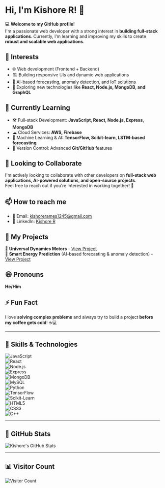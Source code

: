# Hi, I'm Kishore R! 👋  

💻 **Welcome to my GitHub profile!**  
I'm a passionate web developer with a strong interest in **building full-stack applications**. Currently, I'm learning and improving my skills to create **robust and scalable web applications**.  

## 👀 Interests  
- 🌐 Web development (Frontend + Backend)  
- 🏗 Building responsive UIs and dynamic web applications  
- 🔬 AI-based forecasting, anomaly detection, and IoT solutions  
- 🚀 Exploring new technologies like **React, Node.js, MongoDB, and GraphQL**  

## 🌱 Currently Learning  
- 🛠 Full-stack Development: **JavaScript, React, Node.js, Express, MongoDB**  
- ☁ Cloud Services: **AWS, Firebase**  
- 🤖 Machine Learning & AI: **TensorFlow, Scikit-learn, LSTM-based forecasting**  
- 🔄 Version Control: Advanced **Git/GitHub** features  

## 💞️ Looking to Collaborate  
I'm actively looking to collaborate with other developers on **full-stack web applications, AI-powered solutions, and open-source projects**.  
Feel free to reach out if you're interested in working together! 🚀  

## 📫 How to reach me  
- 📧 Email: [kishorerames1245@gmail.com](mailto:kishorerames1245@gmail.com)  
- 🔗 LinkedIn: [Kishore R](https://www.linkedin.com/in/kishore-r1245?)  

## 💼 My Projects  
🔗 **Universal Dynamics Motors** - [View Project](https://universal-dynamics-motors.netlify.app)  
🔗 **Smart Energy Prediction** (AI-based forecasting & anomaly detection) - [View Project](https://smart-energy-prediction.streamlit.app)  

## 😄 Pronouns  
**He/Him**  

## ⚡ Fun Fact  
I love **solving complex problems** and always try to build a project **before my coffee gets cold**! ☕💻  

---

## 💼 Skills & Technologies  
![JavaScript](https://img.shields.io/badge/-JavaScript-yellow)  
![React](https://img.shields.io/badge/-React-61DAFB?logo=react&logoColor=white)  
![Node.js](https://img.shields.io/badge/-Node.js-339933?logo=node.js&logoColor=white)  
![Express](https://img.shields.io/badge/-Express-000000?logo=express&logoColor=white)  
![MongoDB](https://img.shields.io/badge/-MongoDB-47A248?logo=mongodb&logoColor=white)  
![MySQL](https://img.shields.io/badge/-MySQL-4479A1?logo=mysql&logoColor=white)  
![Python](https://img.shields.io/badge/-Python-3776AB?logo=python&logoColor=white)  
![TensorFlow](https://img.shields.io/badge/-TensorFlow-FF6F00?logo=tensorflow&logoColor=white)  
![Scikit-Learn](https://img.shields.io/badge/-Scikit_Learn-F7931E?logo=scikit-learn&logoColor=white)  
![HTML5](https://img.shields.io/badge/-HTML5-E34F26?logo=html5&logoColor=white)  
![CSS3](https://img.shields.io/badge/-CSS3-1572B6?logo=css3&logoColor=white)  
![C++](https://img.shields.io/badge/-C++-00599C?logo=cplusplus&logoColor=white)  

---

## 🔧 GitHub Stats  
![Kishore's GitHub Stats](https://github-readme-stats.vercel.app/api?username=Cosmos1245&show_icons=true&hide_title=true&count_private=true&hide=prs)  

---

## 📊 Visitor Count  
![Visitor Count](https://profile-counter.glitch.me/Cosmos1245/count.svg)  
